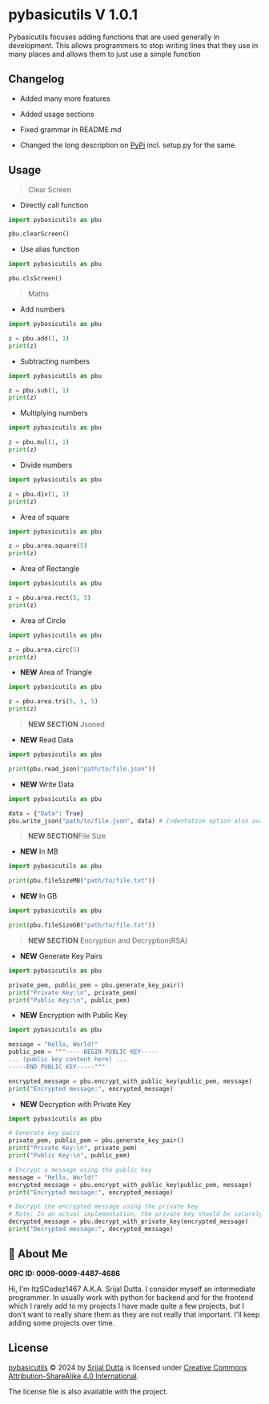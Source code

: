 
# pybasicutils V 1.0.1

Pybasicutils focuses adding functions that are used generally in development. This allows programmers to stop writing lines that they use in many places and allows them to just use a simple function

## Changelog

- Added many more features

- Added usage sections

- Fixed grammar in README.md

- Changed the long description on [PyPi](https://pypi.org/project/pybasicutils/) incl.
setup.py for the same.

## Usage

> Clear Screen

- Directly call function

```python
import pybasicutils as pbu

pbu.clearScreen()
```

- Use alias function

```python
import pybasicutils as pbu

pbu.clsScreen()
```

> Maths

- Add numbers

```python
import pybasicutils as pbu

z = pbu.add(1, 1)
print(z)
```

- Subtracting numbers

```python
import pybasicutils as pbu

z = pbu.sub(1, 1)
print(z)
```

- Multiplying numbers

```python
import pybasicutils as pbu

z = pbu.mul(1, 1)
print(z)
```

- Divide numbers

```python
import pybasicutils as pbu

z = pbu.div(1, 1)
print(z)
```

- Area of square

```python
import pybasicutils as pbu

z = pbu.area.square(5)
print(z)
```

- Area of Rectangle

```python
import pybasicutils as pbu

z = pbu.area.rect(5, 5)
print(z)
```

- Area of Circle

```python
import pybasicutils as pbu

z = pbu.area.circ(5)
print(z)
```

- **NEW** Area of Triangle 

```python
import pybasicutils as pbu

z = pbu.area.tri(5, 5, 5)
print(z)
```

> **NEW SECTION** Jsoned

- **NEW** Read Data

```python
import pybasicutils as pbu

print(pbu.read_json("path/to/file.json"))
```

- **NEW** Write Data

```python
import pybasicutils as pbu

data = {"Data": True}
pbu.write_json("path/to/file.json", data) # Indentation option also available. Indent is 4 by default.
```

> **NEW SECTION**File Size

- **NEW** In MB

```python
import pybasicutils as pbu

print(pbu.fileSizeMB("path/to/file.txt"))
```

- **NEW** In GB

```python
import pybasicutils as pbu

print(pbu.fileSizeGB("path/to/file.txt"))
```

> **NEW SECTION** Encryption and Decryption(RSA)

- **NEW** Generate Key Pairs

```python
import pybasicutils as pbu

private_pem, public_pem = pbu.generate_key_pair()
print("Private Key:\n", private_pem)
print("Public Key:\n", public_pem)
```

- **NEW** Encryption with Public Key

```python
import pybasicutils as pbu

message = "Hello, World!"
public_pem = """-----BEGIN PUBLIC KEY-----
... (public key content here) ...
-----END PUBLIC KEY-----"""

encrypted_message = pbu.encrypt_with_public_key(public_pem, message)
print("Encrypted message:", encrypted_message)
```

- **NEW** Decryption with Private Key

```python
import pybasicutils as pbu

# Generate key pairs
private_pem, public_pem = pbu.generate_key_pair()
print("Private Key:\n", private_pem)
print("Public Key:\n", public_pem)

# Encrypt a message using the public key
message = "Hello, World!"
encrypted_message = pbu.encrypt_with_public_key(public_pem, message)
print("Encrypted message:", encrypted_message)

# Decrypt the encrypted message using the private key
# Note: In an actual implementation, the private key should be securely input.
decrypted_message = pbu.decrypt_with_private_key(encrypted_message)
print("Decrypted message:", decrypted_message)
```

## 🚀 About Me

**ORC ID: 0009-0009-4487-4686**

Hi, I'm ItzSCodez1467 A.K.A. Srijal Dutta. I consider myself an intermediate programmer. In usually work with python for backend and for the frontend which I rarely add to my projects I have made quite a few projects, but I don't want to really share them as they are not really that important. I'll keep adding some projects over time.


## License

[pybasicutils](https://github.com/ItzSCodez1467/pybasicutils) © 2024 by [Srijal Dutta](https://github.com/ItzSCodez1467) is licensed under [Creative Commons Attribution-ShareAlike 4.0 International](https://creativecommons.org/licenses/by-sa/4.0/?ref=chooser-v1).

The license file is also available with the project.
